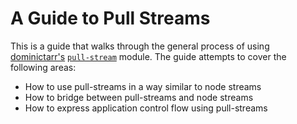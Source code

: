 # A Guide to Pull Streams

This is a guide that walks through the general process of using [dominictarr's](https://github.com/dominictarr) [`pull-stream`](https://github.com/dominictarr/pull-stream) module.  The guide attempts to cover the following areas:

- How to use pull-streams in a way similar to node streams
- How to bridge between pull-streams and node streams
- How to express application control flow using pull-streams
